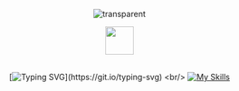 <div align="center">

  ![transparent](https://capsule-render.vercel.app/api?type=transparent&fontColor=02ce89&text=Frontend%20Developer&height=150&fontSize=60&desc=로이&descAlignY=75&descAlign=78)

  <img src="https://media.giphy.com/media/hvRJCLFzcasrR4ia7z/giphy.gif" width="50px">
  <br/><br/>
 
  <!--
  <img src="https://emoji.slack-edge.com/T0172CCPGUW/party-blob/d7253707fa13e9ee.gif" width="50"/>
  -->
  
  [![Typing SVG](https://readme-typing-svg.herokuapp.com?duration=2000&color=000000&center=true&lines=Hello%2C+I'm+Roy;+I'm+a+frontend+developer.)](https://git.io/typing-svg)
  <br/>
  [![My Skills](https://skillicons.dev/icons?i=js,ts,react,next,vue,nuxt,tailwind,emotion,bootstrap,jenkins,firebase)](https://skillicons.dev)

</div>

